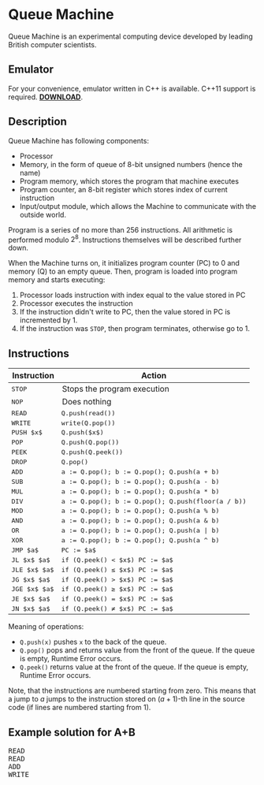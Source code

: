 # Queue Machine

Queue Machine is an experimental computing device
developed by leading British computer scientists.

## Emulator

For your convenience, emulator written in C++ is available.
C++11 support is required. [**DOWNLOAD**](https://gist.github.com/TsarN/a953c05630a9adcdd606d32b518f2f46).

## Description

Queue Machine has following components:

 - Processor
 - Memory, in the form of queue of 8-bit unsigned numbers (hence the name)
 - Program memory, which stores the program that machine executes
 - Program counter, an 8-bit register which stores index of current instruction
 - Input/output module, which allows the Machine to communicate with the outside world.

Program is a series of no more than 256 instructions.
All arithmetic is performed modulo $2^8$.
Instructions themselves will be described further down.

When the Machine turns on, it initializes program counter (PC) to 0 and
memory (Q) to an empty queue. 
Then, program is loaded into program memory and starts executing:

1. Processor loads instruction with index equal to the value stored in PC
2. Processor executes the instruction
3. If the instruction didn't write to PC, then 
   the value stored in PC is incremented by 1.
4. If the instruction was `STOP`, then program terminates, otherwise 
   go to 1.
   
## Instructions

<table>
<thead>
    <tr>
        <th>Instruction</th>
        <th>Action</th>
    </tr>
</thead>
<tbody>
    <tr>
        <td style="font-family: monospace">STOP</td>
        <td>Stops the program execution</td>
    </tr>
    <tr>
        <td style="font-family: monospace">NOP</td>
        <td>Does nothing</td>
    </tr>
    <tr>
        <td style="font-family: monospace">READ</td>
        <td style="font-family: monospace">Q.push(read())</td>
    </tr>
    <tr>
        <td style="font-family: monospace">WRITE</td>
        <td style="font-family: monospace">write(Q.pop())</td>
    </tr>
    <tr>
        <td style="font-family: monospace">PUSH $x$</td>
        <td style="font-family: monospace">Q.push($x$)</td>
    </tr>
    <tr>
        <td style="font-family: monospace">POP</td>
        <td style="font-family: monospace">Q.push(Q.pop())</td>
    </tr>
    <tr>
        <td style="font-family: monospace">PEEK</td>
        <td style="font-family: monospace">Q.push(Q.peek())</td>
    </tr>
    <tr>
        <td style="font-family: monospace">DROP</td>
        <td style="font-family: monospace">Q.pop()</td>
    </tr>
    <tr>
        <td style="font-family: monospace">ADD</td>
        <td style="font-family: monospace">
            a := Q.pop(); b := Q.pop();
            Q.push(a + b)
        </td>
    </tr>
    <tr>
        <td style="font-family: monospace">SUB</td>
        <td style="font-family: monospace">
            a := Q.pop(); b := Q.pop();
            Q.push(a - b)
        </td>
    </tr>
    <tr>
        <td style="font-family: monospace">MUL</td>
        <td style="font-family: monospace">
            a := Q.pop(); b := Q.pop();
            Q.push(a * b)
        </td>
    </tr>
    <tr>
        <td style="font-family: monospace">DIV</td>
        <td style="font-family: monospace">
            a := Q.pop(); b := Q.pop();
            Q.push(floor(a / b))
        </td>
    </tr>
    <tr>
        <td style="font-family: monospace">MOD</td>
        <td style="font-family: monospace">
            a := Q.pop(); b := Q.pop();
            Q.push(a % b)
        </td>
    </tr>
    <tr>
        <td style="font-family: monospace">AND</td>
        <td style="font-family: monospace">
            a := Q.pop(); b := Q.pop();
            Q.push(a & b)
        </td>
    </tr>
    <tr>
        <td style="font-family: monospace">OR</td>
        <td style="font-family: monospace">
            a := Q.pop(); b := Q.pop();
            Q.push(a | b)
        </td>
    </tr>
    <tr>
        <td style="font-family: monospace">XOR</td>
        <td style="font-family: monospace">
            a := Q.pop(); b := Q.pop();
            Q.push(a ^ b)
        </td>
    </tr>
    <tr>
        <td style="font-family: monospace">JMP $a$</td>
        <td style="font-family: monospace">PC := $a$</td>
    </tr>
    <tr>
        <td style="font-family: monospace">JL $x$ $a$</td>
        <td style="font-family: monospace">if (Q.peek() < $x$) PC := $a$</td>
    </tr>
    <tr>
        <td style="font-family: monospace">JLE $x$ $a$</td>
        <td style="font-family: monospace">if (Q.peek() &le; $x$) PC := $a$</td>
    </tr>
    <tr>
        <td style="font-family: monospace">JG $x$ $a$</td>
        <td style="font-family: monospace">if (Q.peek() > $x$) PC := $a$</td>
    </tr>
    <tr>
        <td style="font-family: monospace">JGE $x$ $a$</td>
        <td style="font-family: monospace">if (Q.peek() &ge; $x$) PC := $a$</td>
    </tr>
    <tr>
        <td style="font-family: monospace">JE $x$ $a$</td>
        <td style="font-family: monospace">if (Q.peek() = $x$) PC := $a$</td>
    </tr>
    <tr>
        <td style="font-family: monospace">JN $x$ $a$</td>
        <td style="font-family: monospace">if (Q.peek() &ne; $x$) PC := $a$</td>
    </tr>
</tbody>
</table>

Meaning of operations:

 - `Q.push(x)` pushes `x` to the back of the queue.
 - `Q.pop()` pops and returns value from the front of the queue.
   If the queue is empty, Runtime Error occurs.
 - `Q.peek()` returns value at the front of the queue.
   If the queue is empty, Runtime Error occurs.

Note, that the instructions are numbered starting from zero.
This means that a jump to $a$ jumps to the instruction stored on
$(a+1)$-th line in the source code (if lines are numbered starting from 1).

## Example solution for A+B

<pre>
READ
READ
ADD
WRITE
</pre>
